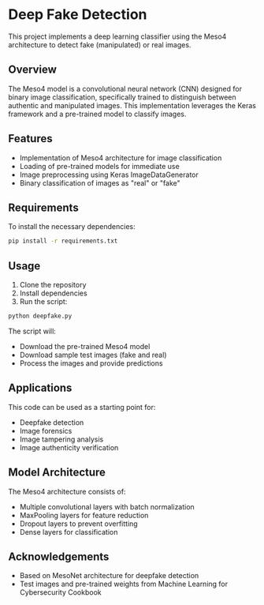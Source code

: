 # Deep Fake Detection

This project implements a deep learning classifier using the Meso4 architecture to detect fake (manipulated) or real images.

## Overview

The Meso4 model is a convolutional neural network (CNN) designed for binary image classification, specifically trained to distinguish between authentic and manipulated images. This implementation leverages the Keras framework and a pre-trained model to classify images.

## Features

- Implementation of Meso4 architecture for image classification
- Loading of pre-trained models for immediate use
- Image preprocessing using Keras ImageDataGenerator
- Binary classification of images as "real" or "fake"

## Requirements

To install the necessary dependencies:

```bash
pip install -r requirements.txt
```

## Usage

1. Clone the repository
2. Install dependencies
3. Run the script:

```bash
python deepfake.py
```

The script will:
- Download the pre-trained Meso4 model
- Download sample test images (fake and real)
- Process the images and provide predictions

## Applications

This code can be used as a starting point for:
- Deepfake detection
- Image forensics
- Image tampering analysis
- Image authenticity verification

## Model Architecture

The Meso4 architecture consists of:
- Multiple convolutional layers with batch normalization
- MaxPooling layers for feature reduction
- Dropout layers to prevent overfitting
- Dense layers for classification

## Acknowledgements

- Based on MesoNet architecture for deepfake detection
- Test images and pre-trained weights from Machine Learning for Cybersecurity Cookbook
